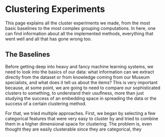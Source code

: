 # Clustering Experiments

This page explains all the cluster experiments we made, from the most basic baselines to the most complex grouping computations. In here, one can find information about all the implemented methods, everything that went well and all that has gone wrong too.

## The Baselines

Before getting deep into heavy and fancy machine learning systems, we need to look into the basics of our data: what information can we extract directly from the dataset or from knowledge coming from our Museum specialists, and what does it tell us about the items? This is very important because, at some point, we are going to need to compare our sophisticated clusters to something, to understand their usuflness, more than just studying the success of an embedding space in spreading the data or the success of a certain clustering method.

For that, we tried multiple approaches. First, we began by selecting a few categorical features that were very easy to cluster by and tried to combine them in a higher dimensional space for clustering. The problem is, even thought they are easily clusterable since they are categorical, they 